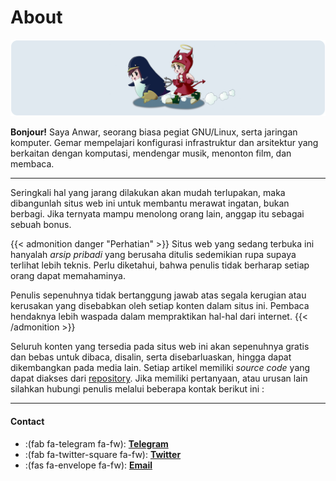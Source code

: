 # About

<img alt="About" src="banner.png"/>

**Bonjour!** Saya Anwar, seorang biasa pegiat GNU/Linux, serta jaringan komputer. Gemar mempelajari konfigurasi infrastruktur dan arsitektur yang berkaitan dengan komputasi, mendengar musik, menonton film, dan membaca.

---

Seringkali hal yang jarang dilakukan akan mudah terlupakan, maka dibangunlah situs web ini untuk membantu merawat ingatan, bukan berbagi. Jika ternyata mampu menolong orang lain, anggap itu sebagai sebuah bonus.

{{< admonition danger "Perhatian" >}}
Situs web yang sedang terbuka ini hanyalah _arsip pribadi_ yang berusaha ditulis sedemikian rupa supaya terlihat lebih teknis. Perlu diketahui, bahwa penulis tidak berharap setiap orang dapat memahaminya.

Penulis sepenuhnya tidak bertanggung jawab atas segala kerugian atau kerusakan yang disebabkan oleh setiap konten dalam situs ini. Pembaca hendaknya lebih waspada dalam mempraktikan hal-hal dari internet. 
{{< /admonition >}}

Seluruh konten yang tersedia pada situs web ini akan sepenuhnya gratis dan bebas untuk dibaca, disalin, serta disebarluaskan, hingga dapat dikembangkan pada media lain. Setiap artikel memiliki _source code_ yang dapat diakses dari [repository](https://github.com/anwareset/blog). Jika memiliki pertanyaan, atau urusan lain silahkan hubungi penulis melalui beberapa kontak berikut ini :

---

#### Contact

* :(fab fa-telegram fa-fw): **[Telegram](https://t.me/mtrianwar)**
* :(fab fa-twitter-square fa-fw): **[Twitter](https://twitter.com/mtrianwar)**
* :(fas fa-envelope fa-fw): **[Email](mailto:trianwar@protonmail.com)**


